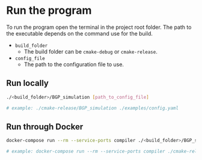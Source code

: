 # Run the program
To run the program open the terminal in the project root folder. The path to the executable depends on the command use for the build.

- `build_folder`
    - The build folder can be `cmake-debug` or `cmake-release`.
- `config_file`
    - The path to the configuration file to use.

## Run locally
```bash
./<build_folder>/BGP_simulation [path_to_config_file]

# example: ./cmake-release/BGP_simulation ./examples/config.yaml
```

## Run through Docker
```bash
docker-compose run --rm --service-ports compiler ./<build_folder>/BGP_simulation [path_to_config_file]

# example: docker-compose run --rm --service-ports compiler ./cmake-release/BGP_simulation ./examples/config.yaml
```
